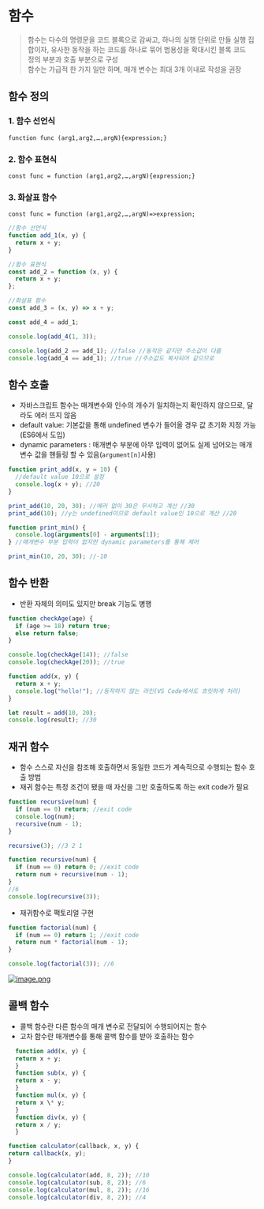 # 함수

> 함수는 다수의 명령문을 코드 블록으로 감싸고, 하나의 실행 단위로 만들 실행 집합이자, 유사한 동작을 하는 코드를 하나로 묶어 범용성을 확대시킨 블록 코드<br>
> 정의 부분과 호출 부분으로 구성<br>
> 함수는 가급적 한 가지 일만 하며, 매개 변수는 최대 3개 이내로 작성을 권장

## 함수 정의

### 1. 함수 선언식

`function func (arg1,arg2,…,argN){expression;}`

### 2. 함수 표현식

`const func = function (arg1,arg2,…,argN){expression;}`

### 3. 화살표 함수

`const func = function (arg1,arg2,…,argN)=>expression;`

```javascript
//함수 선언식
function add_1(x, y) {
  return x + y;
}

//함수 표현식
const add_2 = function (x, y) {
  return x + y;
};

//화살표 함수
const add_3 = (x, y) => x + y;

const add_4 = add_1;

console.log(add_4(1, 3));

console.log(add_2 == add_1); //false //동작은 같지만 주소값이 다름
console.log(add_4 == add_1); //true //주소값도 복사되어 같으므로
```

## 함수 호출

- 자바스크립트 함수는 매개변수와 인수의 개수가 일치하는지 확인하지 않으므로, 달라도 에러 뜨지 않음
- default value: 기본값을 통해 undefined 변수가 들어올 경우 값 초기화 지정 가능(ES6에서 도입)
- dynamic parameters : 매개변수 부분에 아무 입력이 없어도 실제 넘어오는 매개변수 값을 핸들링 할 수 있음(`argument[n]`사용)

```javascript
function print_add(x, y = 10) {
  //default value 10으로 설정
  console.log(x + y); //20
}

print_add(10, 20, 30); //에러 없이 30은 무시하고 계산 //30
print_add(10); //y는 undefined이므로 default value인 10으로 계산 //20

function print_min() {
  console.log(arguments[0] - arguments[1]);
} //매개변수 부분 입력이 없지만 dynamic parameters를 통해 제어

print_min(10, 20, 30); //-10
```

## 함수 반환

- 반환 자체의 의미도 있지만 break 기능도 병행

```javascript
function checkAge(age) {
  if (age >= 18) return true;
  else return false;
}

console.log(checkAge(14)); //false
console.log(checkAge(20)); //true
```

```javascript
function add(x, y) {
  return x + y;
  console.log("hello!"); //동작하지 않는 라인(VS Code에서도 흐릿하게 처리)
}

let result = add(10, 20);
console.log(result); //30
```

## 재귀 함수

- 함수 스스로 자신을 참조해 호출하면서 동일한 코드가 계속적으로 수행되는 함수 호출 방법
- 재귀 함수는 특정 조건이 됐을 때 자신을 그만 호출하도록 하는 exit code가 필요

```javascript
function recursive(num) {
  if (num == 0) return; //exit code
  console.log(num);
  recursive(num - 1);
}

recursive(3); //3 2 1
```

```javascript
function recursive(num) {
  if (num == 0) return 0; //exit code
  return num + recursive(num - 1);
}
//6
console.log(recursive(3));
```

- 재귀함수로 팩토리얼 구현

```javascript
function factorial(num) {
  if (num == 0) return 1; //exit code
  return num * factorial(num - 1);
}

console.log(factorial(3)); //6
```

[![image.png](https://i.postimg.cc/T3DDHhVh/image.png)](https://postimg.cc/w19M1qbd)

## 콜백 함수

- 콜백 함수란 다른 함수의 매개 변수로 전달되어 수행되어지는 함수
- 고차 함수란 매개변수를 통해 콜백 함수를 받아 호출하는 함수

```javascript
  function add(x, y) {
  return x + y;
  }
  function sub(x, y) {
  return x - y;
  }
  function mul(x, y) {
  return x \* y;
  }
  function div(x, y) {
  return x / y;
  }

function calculator(callback, x, y) {
return callback(x, y);
}

console.log(calculator(add, 8, 2)); //10
console.log(calculator(sub, 8, 2)); //6
console.log(calculator(mul, 8, 2)); //16
console.log(calculator(div, 8, 2)); //4
```
